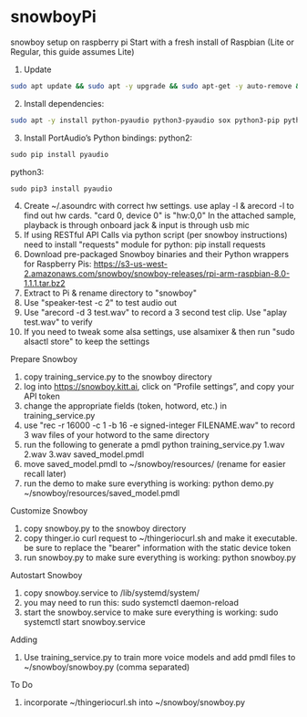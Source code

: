 # snowboyPi
snowboy setup on raspberry pi
Start with a fresh install of Raspbian (Lite or Regular, this guide assumes Lite)
1) Update
```bash
sudo apt update && sudo apt -y upgrade && sudo apt-get -y auto-remove && sudo reboot
```
2) Install dependencies:
```bash
sudo apt -y install python-pyaudio python3-pyaudio sox python3-pip python-pip libatlas-base-dev
```
3) Install PortAudio’s Python bindings:
python2:
```python
sudo pip install pyaudio
```
python3:
```python
sudo pip3 install pyaudio
```
4) Create ~/.asoundrc with correct hw settings. use aplay -l & arecord -l to find out hw cards. "card 0, device 0" is "hw:0,0"
In the attached sample, playback is through onboard jack & input is through usb mic
5) If using RESTful API Calls via python script (per snowboy instructions) need to install "requests" module for python:
pip install requests
6) Download pre-packaged Snowboy binaries and their Python wrappers for Raspberry Pis:
https://s3-us-west-2.amazonaws.com/snowboy/snowboy-releases/rpi-arm-raspbian-8.0-1.1.1.tar.bz2
7) Extract to Pi & rename directory to "snowboy"
8) Use "speaker-test -c 2" to test audio out
9) Use "arecord -d 3 test.wav" to record a 3 second test clip. Use "aplay test.wav" to verify
10) If you need to tweak some alsa settings, use alsamixer & then run "sudo alsactl store" to keep the settings

Prepare Snowboy
1) copy training_service.py to the snowboy directory
2) log into https://snowboy.kitt.ai, click on “Profile settings”, and copy your API token
3) change the appropriate fields (token, hotword, etc.) in training_service.py
4) use "rec -r 16000 -c 1 -b 16 -e signed-integer FILENAME.wav" to record 3 wav files of your hotword to the same directory
5) run the following to generate a pmdl
python training_service.py 1.wav 2.wav 3.wav saved_model.pmdl
6) move saved_model.pmdl to ~/snowboy/resources/ (rename for easier recall later)
7) run the demo to make sure everything is working:
python demo.py ~/snowboy/resources/saved_model.pmdl

Customize Snowboy
1) copy snowboy.py to the snowboy directory
2) copy thinger.io curl request to ~/thingeriocurl.sh and make it executable. be sure to replace the "bearer" information with the static device token
3) run snowboy.py to make sure everything is working:
python snowboy.py

Autostart Snowboy
1) copy snowboy.service to /lib/systemd/system/
2) you may need to run this:
sudo systemctl daemon-reload 
3) start the snowboy.service to make sure everything is working:
sudo systemctl start snowboy.service

Adding
1) Use training_service.py to train more voice models and add pmdl files to ~/snowboy/snowboy.py (comma separated)

To Do
1) incorporate ~/thingeriocurl.sh into ~/snowboy/snowboy.py
